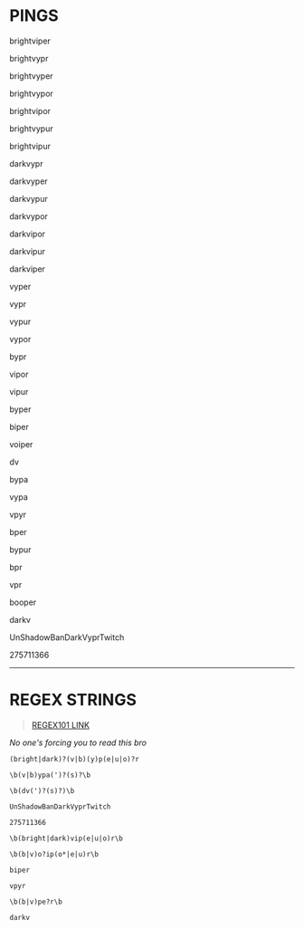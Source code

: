 # PINGS

brightviper

brightvypr

brightvyper

brightvypor

brightvipor

brightvypur

brightvipur

darkvypr

darkvyper

darkvypur

darkvypor

darkvipor

darkvipur

darkviper

vyper

vypr

vypur

vypor

bypr

vipor

vipur


byper

biper

voiper

dv

bypa

vypa

vpyr

bper

bypur

bpr

vpr

booper

darkv

UnShadowBanDarkVyprTwitch

275711366

----------------------------

# REGEX STRINGS

> [REGEX101 LINK](https://regex101.com/r/WtN0Sp/12)

<i>No one's forcing you to read this bro</i>

`(bright|dark)?(v|b)(y)p(e|u|o)?r`

`\b(v|b)ypa(')?(s)?\b`

`\b(dv(')?(s)?)\b`

`UnShadowBanDarkVyprTwitch`

`275711366`

`\b(bright|dark)vip(e|u|o)r\b`

`\b(b|v)o?ip(o*|e|u)r\b`

`biper`

`vpyr`

`\b(b|v)pe?r\b`

`darkv`
